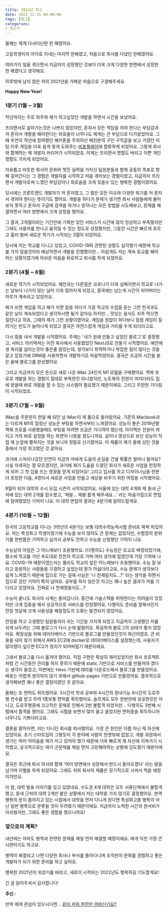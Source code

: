 ```yaml
---
title: 2021년 회고
date: 2021-12-31 00:00:00
tags: [회고]
categories:
- 헛소리
---
```


올해는 제게 다사다난한 한 해였어요.

고등학생이자 아이로 지내는 마지막 한해였고, 처음으로 회사를 다녔던 한해였어요.

여러가지 일을 겪으면서 지금까지 성장했던 것보다 더욱 크게 다양한 방면에서 성장한 한 해였다고 생각해요.

하루밖에 남지 않은 저의 2021년을 가벼운 마음으로 구경해주세요.

**Happy New Year!**

### 1분기 (1월 ~ 3월)

작년까지는 주로 외주와 제가 하고싶었던 개발을 하면서 시간을 보냈어요.

프리랜서로 살아가는것은 나쁘지 않았지만, 혼자서 모든 책임을 져야 한다는 부담감과 저 혼자서 개발을 해야한다는 외로움이 너무나도 제게는 큰 부담으로 다가왔었어요. 그때 우연히 작년에 참여했던 해커톤을 주최하신 페친분의 구인 구직글을 보고 가졌던 미팅 이후 게임을 더욱 쉽게 찾게 도와주는 [비포플레이](https://www.rocketpunch.com/companies/beforeplay)에 합류하게 되었어요. 그렇게 회사와 함께하는 제 개발자 커리어가 시작되었죠. 이제는 프리랜서 명함도 버리고 이쁜 개인 명함도 가지게 되었어요.

자유롭고 따듯한 회사의 문화와 멋진 실력을 가지신 팀원분들과 함께 공동의 목표로 향해 걸어간다는 그 경험은 개발자를 시작하고 처음 겪어보는 경험이였고, 지금까지 프리랜서 개발자로써 느꼈던 부담감이나 외로움을 크게 잊을수 있는 행복한 경험이였어요.

당시에는 프론트엔드 개발자가 저 혼자였고, 그 말은 모든 이슈와 다양한 위기를 저 혼자서 겪어야 한다는 뜻이기도 했어요. 개발을 하다가 문제가 생기면 회사 사람들에게 물어보지 못하고 혼자서 구글에 검색을 하거나 생각나는 모든 방법을 시도해보고, 문제를 해결하면서 여러 방면에서 크게 성장을 했어요.

그 결과, 2개월이라는 기간만에 기획만 있던 서비스가 시간에 많이 엉성하고 부족했지만 그래도 사용자를 만나고 움직일 수 있는 정도로 성장했지만, 그동안 시간은 빠르게 흐르고 흘러 벌써 새로운 학기가 시작되는 3월이 되었어요.

당시에 저는 학교를 다니고 있었고, COVID-19와 관련된 상황도 심각했기 때문에 학교를 가지 않을것이라 예상하면서 개발을 진행했지만... 아쉽게도 저는 계속 등교를 해야 하는 상황이였기에 아쉬운 마음을 뒤로하고 퇴사를 하게 되었어요.

### 2분기 (4월 ~ 6월)

새로운 학기가 시작되었어요. 예전과는 다른점은 코로나가 더욱 심해지면서 학교로 나가는 날보다 나가지 않는 날이 더욱 많아지게 되었고, 결국에는 남는게 시간이 되어버리는 하루가 계속되고 있었어요.

해가 뜨면 게임을 하고 해가 지면 잠을 자다가 가끔 학교의 수업을 듣는 그런 천국과도 같은 날이 계속되었다고 생각하시면 될거 같아요.하지만... 맛있는 음식도 자주 먹으면 질린다고 하죠, 그때의 제가 그런 상황이였어요. 게임을 원없이 하다보니 점점 게임이 질려가는 빈도가 늘어나게 되었고 결국은 자연스럽게 게임과 거리를 두게 되더라고요.

다시 힘을 내서 개발을 시작했어요. 주제는 '내가 원래 만들고 싶었던 블로그'로 결정했고, 서비스 아키텍쳐는 이전 회사에서 사용했었던 NextJS로 만들기 시작했어요. 예전에 생 쿼리를 날리는것이 좋은줄 알았는데, 생각보다 취약하거나 복잡한 점이 많다는 것을 알고 있었기에 ORM을 사용하면서 개발하기로 마음먹었어요. 결국은 조금의 시간을 쏟은 끝에 블로그를 완성했어요.

그리고 지금까지 모은 돈으로 새로 나온 iMac 24인치 M1 모델을 구매했어요. 맥북 프로로 개발을 하는 경험이 절대로 부족한건 아니였지만, 노트북의 전원이 꺼지더라도 집에 왔을때 바로 개발을 할 수 있는 시스템이 필요했기 때문이에요. 그리고 무한한 기다림이 시작되었죠.

### 3분기 (7월 ~ 9월)

iMac을 주문한지 한달 째 되던 날 iMac이 제 품으로 들어왔어요. 기존의 Macbook과는 다르게 M1의 엄청난 성능은 부팅을 하면서부터 느껴졌어요. 성능이 좋은 2019년형 맥북 프로를 사용했을때도 부팅을 하려면 조금은 기다려야 했는데, 아이맥은 전원이 켜지고 거의 바로 설정을 하는 화면이 나왔을 정도니까요. 글이나 영상으로 보던 성능이 직접 제 눈앞에 펼쳐지는 것을 보니까 정말로 신기했어요. 이 제품이 제가 올해 샀던 것들 중에서 가장 최고였던 것 같아요.

과거에 스쳐지나갔던 인연이 지금의 저에게 도움의 손길을 건넬 확률은 얼마나 될까요? 사실 자세히는 잘 모르겠지만, 과거에 제가 도움을 드렸던 회사가 새로운 사업을 런칭하게 되어 그 첫 삽을 뜨는 영광을 얻게 되었어요! 그리고 입사를 하고 디자이너님을 한분 더 초빙한 다음, 4명이서 새로운 사업을 만들고 세상을 바꾸기 위한 여정을 시작했어요.

9월이 되자 대학의 수시 모집 시즌이 시작되었어요. 서울에 있는 대학 4개와 제 동네 근처에 있는 대학 2개를 접수했고, '제발... 제발 붙게 해주세요...' 라는 마음가짐으로 면접에 참여했었던 기억이 나요. 이 대학 면접의 결과는 4분기때 알려드릴게요.

### 4분기 (10월 ~ 12월)

한국의 고등학교를 다니는 3학년의 4분기는 보통 대학수학능력시험 준비로 꽉꽉 차있어요. 저는 특성화고 학생이였기에 수능을 보지 않아도 큰 문제는 없었지만, 수험장의 분위기를 한번쯤은 기억하고 싶어서 공부도 안하고 수능을 신청했던 기억이 나요.

수능날의 아침은 그 어느때보다 조용했어요. (다행히도) 수능장은 모교로 배정되었기에, 평소에 학교를 가던 속도대로 천천히 학교로 가며 여러 생각에 잠겼던게 가장 기억에 나요. COVID-19 때문이였는지는 몰라도 학교의 앞은 어느때보다 조용했어요. 수능 잘 보라고 응원하는 사람들을 구경하고 싶었는데 뭔가 아쉽더라고요. 수능 문제가 생각보다 쉽게 느껴졌기 때문에 집으로 가는 길에 사실은 '나 천재일지도...?' 라는 생각을 하면서 집으로 갔던 기억이 특히 남아요.
공부를 하지 않은것 치고는 꽤나 높은 결과가 저를 기다리고 있었어요. 진짜로 나 천재였을지도...?

수능이 끝나도 회사의 시계는 돌아갑니다. 중간에 기술스택을 피벗한다는 어려움이 있었지만 크게 집중을 해서 성공적으로 서비스를 런칭했어요. 다행히도 준비를 잘해서인지 런칭 첫날에 크게 사용성을 해칠정도의 오류는 발견되지 않았어요.

런칭을 하고 고생했던 팀원들끼리 쉬는 기간을 가지게 되었고 지금까지 고생했던 저를 쉬게 놔두려는 그때 블로그가 다시 눈에 밟혔어요. 확실하게 블로그의 상태가 좋지 않았어요. 확장성을 위해 데이터베이스 기반으로 블로그를 만들었던것이 화근이였죠. 큰 비용을 내지 않기 위해서 AWS EC2에 docker로 데이터베이스를 설정했는데, 사용자가 많아졌다 싶으면 EC2가 정지가 되어버렸기 때문이에요.

그래서 블로그를 다시 옮겨야 했어요. 직접 구현은 확실히 재미있었지만 회사 프로젝트처럼 긴 시간동안 관리를 하지 못하기 때문에 static 기반으로 서비스를 만들어야 겠다는 생각이 들었고, 이번에는 Hexo 기반에 테마를 다운로드해서 블로그를 만들었어요. 배포는 어렵게 생각하지 않기 위해서 github-pages 기반으로 만들었어요. 결과적으로 생각해보면 꽤나 좋은 결정이였던 것 같아요.

올해는 또 면허도 취득했어요. 3시간의 학과 공부와 4시간의 장내기능 6시간의 도로주행 연수를 받고 무려 1종보통 면허를 획득했어요. 슬프게도 모두 한번만에 성공한것은 아니고, 도로주행중에 크고작은 문제로 인해서 2번 불합격 되었지만... 다행히도 3번째 시험에서 합격을 했어요. 그래도 시험을 보면서 많이 울고 울었지만 면허증을 획득하니까 너무나도 기쁘더라고요.

결론을 말하자면, 저는 다니던 회사를 퇴사했어요. 가장 큰 원인은 다름 아닌 제 자신에 있었어요. 초기 스타트업이 그렇듯이 각 분야에 사람이 한명밖에 없었고, 개발 과정에서 생기는 여러 어려움을 제가 지고 있어야 했기 때문에 더욱 빠르게 제 자신에 지쳐가기 시작했고, 궁극적으로는 제가 군문제를 제일 먼저 고민해야하는 상황에 당도했기 때문이에요.

결국은 최근에 퇴사 의사와 함께 '여러 방면에서 성장해서 반드시 돌아오겠다' 라는 말을 남기며 이별을 하게 되었어요. 그래도 저희 회사의 제품은 정기적으로 시켜서 먹을 예정이지만요.

아 참, 대학 발표 이야기를 잊고 있었네요. 수도권 4개 대학은 모두 서류단계에서 불합격 했고, 동네 근처의 대학 2개만 붙은 상황에서 저는 대학을 가지 않기로 결정했어요. 현역 병특의 문이 좁아지고 있는 시점에서 대학을 먼저 다니게 된다면 특성화고졸 병특이 아닌 일반 병특으로 분류될 것이 두려웠기 때문이에요. 지금까지 노력한 시간과 원서비가 아쉬웠지만, 그래도 좋은 경험을 했으니까요!

### 앞으로의 계획?

내년에는 아마도 병역과 관련된 문제를 제일 먼저 해결할 예정이에요. 제게 닥친 가장 큰 시련이기도 하고요.

병역이 해결되고 나면 다양한 회사나 부서를 돌아다니며 조직만의 문화를 경험하고 좋은 개발자가 되기 위한 준비를 하고 싶어요.

행복한 2021년이 되셨기를 바라고, 새로이 시작되는 2022년도 행복하길 기도할게요!

긴 글 읽어주셔서 감사합니다!

**추신 :**

만약 제게 관심이 있으시다면... [같이 커피 한잔은 어떠신가요?](mailto:pinot.kim@kakao.com?subject=%EA%B0%99%EC%9D%B4%20%EC%BB%A4%ED%94%BC%20%ED%95%9C%EC%9E%94%20%ED%95%98%EC%8B%A4%EB%9E%98%EC%9A%94?&body=%EC%A0%80%EC%99%80%20%EC%BB%A4%ED%94%BC%20%ED%95%9C%EC%9E%94%EC%9D%84%20%ED%95%B4%EC%A3%BC%EC%8B%9C%EA%B2%A0%EB%8B%A4%EB%8B%88%20%EC%A0%95%EB%A7%90%EB%A1%9C%20%EA%B0%90%EC%82%AC%ED%95%98%EB%8B%A4%EB%8A%94%20%EB%A7%90%EC%94%80%EC%9D%84%20%EC%9D%B4%EB%A0%87%EA%B2%8C%EB%82%98%EB%A7%88%20%EB%93%9C%EB%A6%AC%EA%B3%A0%20%EC%8B%B6%EB%84%A4%EC%9A%94!%20%F0%9F%99%87%E2%80%8D%E2%99%80%EF%B8%8F%0D%0A%EA%B0%80%EB%8A%A5%ED%95%98%EC%8B%A0%20%EC%8B%9C%EA%B0%84%EA%B3%BC%20%ED%9D%AC%EB%A7%9D%ED%95%98%EC%8B%9C%EB%8A%94%20%EC%9E%A5%EC%86%8C%20%EA%B7%B8%EB%A6%AC%EA%B3%A0%20%EB%AA%A9%EC%A0%81%EC%9D%84%20%EB%A7%90%EC%94%80%EC%A3%BC%EC%8B%9C%EB%A9%B4%20%EB%B9%A0%EB%A5%B8%20%EC%8B%9C%EA%B0%84%EC%95%88%EC%97%90%20%EB%8B%B5%EC%8B%A0%EB%93%9C%EB%A6%B4%EA%B2%8C%EC%9A%94!%0D%0A%0D%0A%EA%B0%84%EB%8B%A8%ED%95%9C%20%EC%A0%95%EB%B3%B4%20:%0D%0A%EC%A0%80%EB%8A%94%20%EA%B2%BD%EA%B8%B0%EB%8F%84%20%EB%82%A8%EB%B6%80%EC%97%90%20%EC%82%B4%EA%B3%A0%20%EC%9E%88%EC%96%B4%EC%84%9C%20%EC%84%9C%EC%9A%B8/%EA%B2%BD%EA%B8%B0%20%EC%A7%80%EC%97%AD%EC%97%90%20%ED%95%9C%EC%A0%95%ED%95%B4%EC%84%9C%EB%A7%8C%20%EA%B0%88%20%EC%88%98%20%EC%9E%88%EC%96%B4%EC%9A%94!%0D%0A%EC%8B%9C%EA%B0%84%EC%9D%80%20%ED%81%AC%EA%B2%8C%20%EC%83%81%EA%B4%80%20%EC%97%86%EC%A7%80%EB%A7%8C,%20%EC%A0%90%EC%8B%AC%EC%8B%9C%EA%B0%84%EC%AF%A4%EC%97%90%20%EC%97%AC%EC%9C%A0%EB%A1%AD%EA%B2%8C%20%EB%B6%88%EB%9F%AC%EC%A3%BC%EC%8B%9C%EB%A9%B4%20%EA%B0%88%20%EC%88%98%20%EC%9E%88%EC%9D%84%20%EA%B2%83%20%EA%B0%99%EC%95%84%EC%9A%94%20%E2%9C%8C%EF%B8%8F%0D%0A%0D%0A%0D%0A%EC%96%B8%EC%A0%9C%20%EC%BB%A4%ED%94%BC%EB%A5%BC%20%EB%A7%88%EC%8B%A4%EA%B9%8C%EC%9A%94?%20:%0D%0A%EC%96%B4%EB%94%94%EC%84%9C%20%EC%BB%A4%ED%94%BC%EB%A5%BC%20%EB%A7%88%EC%8B%A4%EA%B9%8C%EC%9A%94?%20:%0D%0A%EC%96%B4%EB%96%A4%20%EC%9D%B4%EC%9C%A0%EB%A1%9C%20%EB%A7%88%EC%8B%9C%EA%B3%A0%20%EC%8B%B6%EC%9C%BC%EC%8B%A0%EA%B0%80%EC%9A%94?%20:%0D%0A%EB%8B%B9%EC%8B%A0%EC%9D%80%20%EB%88%84%EA%B5%AC%EC%8B%A0%EA%B0%80%EC%9A%94?%20:%0D%0A%0D%0A%0D%0A%EA%B0%90%EC%82%AC%ED%95%A9%EB%8B%88%EB%8B%A4!%0D%0A%ED%96%89%EB%B3%B5%ED%95%9C%20%ED%95%98%EB%A3%A8%20%EB%90%98%EC%84%B8%EC%9A%94%20%3C3) 
